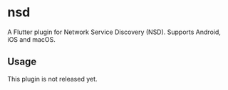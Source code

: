 # nsd

A Flutter plugin for Network Service Discovery (NSD). Supports Android, iOS and macOS.

## Usage

This plugin is not released yet.